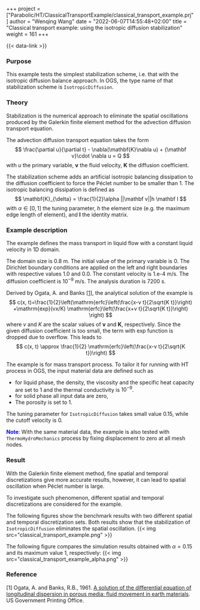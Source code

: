+++
project = ["Parabolic/HT/ClassicalTransportExample/classical_transport_example.prj"]
author = "Wenqing Wang"
date = "2022-06-07T14:55:48+02:00"
title = "Classical transport example: using the isotropic diffusion stabilization"
weight = 161
+++

{{< data-link >}}

### Purpose

This example tests the simplest stabilization scheme, i.e. that with the isotropic
 diffusion balance approach. In OGS, the type name of that stabilization scheme
 is `IsotropicDiffusion`.

### Theory

Stabilization is the numerical approach to eliminate the spatial oscillations produced by
the Galerkin finite element method for the advection diffusion transport equation.

The advection diffusion transport equation takes the form
$$
  \frac{\partial u}{\partial t} - \nabla(\mathbf{K}\nabla u)
       + {\mathbf v}\cdot \nabla u  = Q
$$
with $u$ the primary variable, $\mathbf v$ the fluid velocity,
   $\mathbf{K}$ the diffusion coefficient.

The stabilization scheme adds
an artificial isotropic balancing dissipation to the diffusion
   coefficient to force the Péclet number to be smaller than 1.
   The isotropic balancing dissipation is defined as
   $$
        \mathbf{K}_{\delta} = \frac{1}{2}\alpha ||\mathbf v||h \mathbf I
   $$
   with $\alpha \in [0,1]$ the tuning parameter, $h$ the element
   size (e.g. the maximum edge length of element), and $\mathbf I$ the identity
   matrix.

### Example description

The example defines the mass transport in liquid flow with a constant liquid velocity in 1D domain.

The domain size is 0.8 m. The initial value of the primary variable is 0.
The Dirichlet boundary
 conditions are applied on the left and right boundaries with respective values 1.0 and 0.0.
 The constant velocity is 1.e-4 m/s. The diffusion coefficient is
 $10^{-9}$ m/s. The analysis duration is 7200 s.

Derived by Ogata, A. and Banks [[1]](#1), the analytical solution of the example is
$$
c(x, t)=\frac{1}{2}\left(\mathrm{erfc}\left(\frac{x-v t}{2\sqrt{K t}}\right)
   +\mathrm{exp}(vx/K)
 \mathrm{erfc}\left(\frac{x+v t}{2\sqrt{K t}}\right) \right)
$$
where $v$ and $K$ are the scalar values of $\mathbf v$ and $\mathbf K$, respectively.
Since the given diffusion coefficient is too small, the term with $\mathrm {exp}$
function is dropped due to overflow. This leads to
$$
c(x, t) \approx \frac{1}{2} \mathrm{erfc}\left(\frac{x-v t}{2\sqrt{K t}}\right)
$$

The example is for mass transport process. To tailor it for running with HT process in OGS,
 the input material data are defined such as

* for liquid phase, the density, the viscosity and
the specific heat capacity are set to 1 and the thermal conductivity
  is $10^{-9}$.
* for solid phase all input data are zero,
* The porosity is set to 1.

The tuning parameter for `IsotropicDiffusion` takes small value 0.15, while the
 cutoff velocity is 0.

 <span style="color:blue">**Note**</span>: With the same material data, the example is
 also tested with `ThermoHydroMechanics` process by fixing displacement to zero
 at all mesh nodes.

### Result

With the Galerkin finite element method, fine spatial and temporal discretizations
 give more accurate results, however, it can lead to spatial oscillation when
Péclet number is large.

To investigate such phenomenon, different spatial and temporal discretizations are
 considered for the example.

The following figures show the benchmark results with two different spatial and temporal
 discretization sets. Both results show that the stabilization of `IsotropicDiffusion`
 eliminates the spatial oscillation.
{{< img src="classical_transport_example.png" >}}

The following figure compares the simulation results obtained  with $\alpha=0.15$ and its maximum value 1,
 respectively:
{{< img src="classical_transport_example_alpha.png" >}}

### Reference

<a id="1">[1]</a>
Ogata, A. and Banks, R.B., 1961.
[A solution of the differential equation of longitudinal dispersion in porous
 media: fluid movement in earth materials](https://pubs.usgs.gov/pp/0411a/report.pdf).
 US Government Printing Office.
